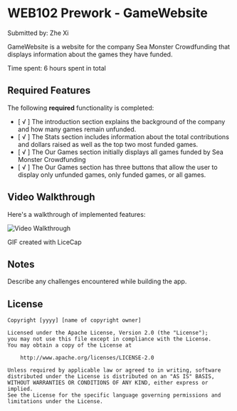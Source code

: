 # WEB102 Prework - GameWebsite

Submitted by: Zhe Xi

GameWebsite is a website for the company Sea Monster Crowdfunding that displays information about the games they have funded.

Time spent: 6 hours spent in total

## Required Features

The following **required** functionality is completed:

* [ √ ] The introduction section explains the background of the company and how many games remain unfunded.
* [ √ ] The Stats section includes information about the total contributions and dollars raised as well as the top two most funded games.
* [ √ ] The Our Games section initially displays all games funded by Sea Monster Crowdfunding
* [ √ ] The Our Games section has three buttons that allow the user to display only unfunded games, only funded games, or all games.

## Video Walkthrough

Here's a walkthrough of implemented features:

<img src='gameWebsite.gif' title='Video Walkthrough' width='' alt='Video Walkthrough' />

<!-- Replace this with whatever GIF tool you used! -->
GIF created with LiceCap  
<!-- Recommended tools:
[Kap](https://getkap.co/) for macOS
[ScreenToGif](https://www.screentogif.com/) for Windows
[peek](https://github.com/phw/peek) for Linux. -->

## Notes

Describe any challenges encountered while building the app.

## License

    Copyright [yyyy] [name of copyright owner]

    Licensed under the Apache License, Version 2.0 (the "License");
    you may not use this file except in compliance with the License.
    You may obtain a copy of the License at

        http://www.apache.org/licenses/LICENSE-2.0

    Unless required by applicable law or agreed to in writing, software
    distributed under the License is distributed on an "AS IS" BASIS,
    WITHOUT WARRANTIES OR CONDITIONS OF ANY KIND, either express or implied.
    See the License for the specific language governing permissions and
    limitations under the License.
